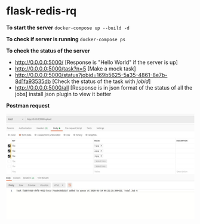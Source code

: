 # flask-redis-rq


**To start the server**
`docker-compose up --build -d`


**To check if server is running**
`docker-compose ps`

**To check the status of the server**
- http://0.0.0.0:5000/ [Response is "Hello World" if the server is up]
- http://0.0.0.0:5000/task?n=5 [Make a mock task]
- http://0.0.0.0:5000/status?jobid=169b5625-5a35-4861-8e7b-8d1fa93535db  [Check the status of the task with *jobid*]
- http://0.0.0.0:5000/all [Response is in json format of the status of all the jobs]  install json plugin to view it better

**Postman request**


![Drag Racing](postman.jpg)
